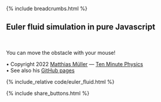 {% include breadcrumbs.html %}

## Euler fluid simulation in pure Javascript
<div class="header_line"><br/></div>

You can move the obstacle with your mouse!

&#x2022; Copyright 2022 [Matthias Müller](www.matthiasMueller.info/tenMinutePhysics) &mdash; [Ten Minute Physics](www.youtube.com/c/TenMinutePhysics)<br/>
&#x2022; See also his [GitHub pages](matthias-research.github.io/pages/tenMinutePhysics/index.html)<br/>

{% include_relative code/euler_fluid.html %}

<p style="clear: both;"></p>

{% include share_buttons.html %}


